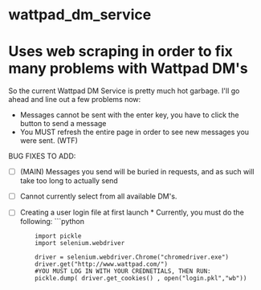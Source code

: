 # wattpad_dm_service
# Uses web scraping in order to fix many problems with Wattpad DM's

So the current Wattpad DM Service is pretty much hot garbage. I'll go ahead and line out a few problems now: 
  
  * Messages cannot be sent with the enter key, you have to click the button to send a message
  * You MUST refresh the entire page in order to see new messages you were sent. (WTF)


BUG FIXES TO ADD:
- [ ] (MAIN) Messages you send will be buried in requests, and as such will take too long to actually send
- [ ] Cannot currently select from all available DM's.
- [ ] Creating a user login file at first launch 
         * Currently, you must do the following:
        ```python
        
          import pickle
          import selenium.webdriver 

          driver = selenium.webdriver.Chrome("chromedriver.exe")
          driver.get("http://www.wattpad.com/")
          #YOU MUST LOG IN WITH YOUR CREDNETIALS, THEN RUN:
          pickle.dump( driver.get_cookies() , open("login.pkl","wb"))
        
   

